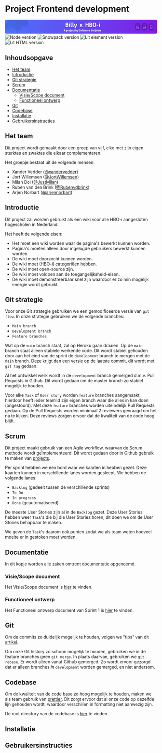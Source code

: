 # Project Frontend development

![Banner](logo/billy-banner.png)
![Node version](https://img.shields.io/npm/v/npm)
![Snowpack version](https://img.shields.io/npm/v/snowpack?label=Snowpack)
![Lit element version](https://img.shields.io/npm/v/lit-element?label=Lit%20element)
![Lit HTML version](https://img.shields.io/npm/v/lit-html?label=Lit%20html)

## Inhoudsopgave

- [Het team](#het-team)
- [Introductie](#introductie)
- [Git strategie](#git-strategie)
- [Scrum](#scrum)
- [Documentatie](#documentatie)
  - [Visie/Scope document](#visiescope-document)
  - [Functioneel ontwerp](#functioneel-ontwerp)
- [Git](#git)
- [Codebase](#codebase)
- [Installatie](#installatie)
- [Gebruikersinstructies](#gebruikersinstructies)

## Het team

Dit project wordt gemaakt door een groep van vijf, elke met zijn eigen sterktes en zwaktes die elkaar complementeren.

Het groepje bestaat uit de volgende mensen:

- Xander Vedder ([@xandervedder](https://github.com/xandervedder))
- Jort Willemsen ([@JortWillemsen](https://github.com/JortWillemsen))
- Milan Dol ([@JustMilan](https://github.com/JustMilan))
- Ruben van den Brink ([@Rubenvdbrink](https://github.com/Rubenvdbrink))
- Arjen Norbart ([@arjennorbart](https://github.com/arjennorbart))

## Introductie

Dit project zal worden gebruikt als een wiki voor alle HBO-i aangesloten hogescholen in Nederland.

Het heeft de volgende eisen:

- Het moet een wiki worden waar de pagina's bewerkt kunnen worden.
- Pagina's moeten alleen door ingelogde gebruikers bewerkt kunnen worden.
- De wiki moet doorzocht kunnen worden.
- De wiki moet (HBO-i) categoriëen hebben.
- De wiki moet open-source zijn.
- De wiki moet voldoen aan de toegangelijksheid-eisen.
- De wiki moet demonstreerbaar snel zijn waardoor er zo min mogelijk energie wordt gebruikt.

## Git strategie

Voor onze Git strategie gebruiken we een gemodificeerde versie van `git flow`. In onze strategie gebruiken we de volgende branches:

- `Main branch`
- `Development branch`
- `Feature branches`

Wat op de `main` branch staat, zal op Heroku gaan draaien. Op de `main` branch staat alleen stabiele werkende code. Dit wordt stabiel gehouden door aan het eind van de sprint de `development` branch te mergen met de `main` branch. Deze krijgt dan een versie op de laatste commit, dit wordt met `git tag` gedaan.

Al het ontwikkel werk wordt in de `development` branch gemerged d.m.v. Pull Requests in Github. Dit wordt gedaan om de master branch zo stabiel mogelijk te houden.

Voor elke `Task` of `User story` worden `feature` branches aangemaakt, hierdoor heeft ieder teamlid zijn eigen branch waar die alles in kan doen (ongestoord). Met deze `feature` branches worden uiteindelijk Pull Requests gedaan. Op de Pull Requests worden minimaal 2 reviewers gevraagd om het na te kijken. Deze reviews zorgen ervoor dat de kwaliteit van de code hoog blijft.

## Scrum

Dit project maakt gebruik van een Agile workflow, waarvan de Scrum methode wordt geïmplementeerd. Dit wordt gedaan door in Github gebruik te maken van [projects](https://github.com/HU-SD-SV2PRFED-studenten-2021/prfed_2021-V2B-1/projects).

Per sprint hebben we een bord waar we kaarten in hebben gezet. Deze kaarten kunnen in verschillende lanes worden gesleept. We hebben de volgende lanes:

- `Backlog` (gedeelt tussen de verschillende sprints)
- `To Do`
- `In progress`
- `Done` (geautomatiseerd)

De meeste User Stories zijn al in de `Backlog` gezet. Deze User Stories hebben weer `Task`'s die bij die User Stories horen, dit doen we om de User Stories behapbaar te maken.

We geven de `Task`'s daarom ook punten zodat we als team weten hoeveel moeite er in gestoken moet worden.

## Documentatie

In dit kopje worden alle zaken omtrent documentatie opgenoemd.

### Visie/Scope document

<!-- TODO: Add proper link -->

Het Visie/Scope document is [hier](/documentation/visie-scope-document.pdf) te vinden.

### Functioneel ontwerp

<!-- TODO: Add proper link -->

Het Functioneel ontwerp document van Sprint 1 is [hier](/documentation) te vinden.

## Git

Om de commits zo duidelijk mogelijk te houden, volgen we "tips" van dit [artikel](https://chris.beams.io/posts/git-commit/).

Om onze Git history zo schoon mogelijk te houden, gebruiken we in de feature branches geen `git merge`. In plaats daarvan, gebruiken we `git rebase`. Er wordt alleen vanaf Github gemerged. Zo wordt ervoor gezorgd dat er alleen branches _in_ `development` worden gemerged, en niet andersom.

## Codebase

Om de kwaliteit van de code base zo hoog mogelijk te houden, maken we als team gebruik van [prettier](https://prettier.io/). Dit zorgt ervoor dat al onze code op dezelfde lijn gehouden wordt, waardoor verschillen in formatting niet aanwezig zijn.

De root directory van de codebase is [hier](/src) te vinden.

## Installatie

<!-- TODO: make this -->

## Gebruikersinstructies

<!-- TODO: make this -->
